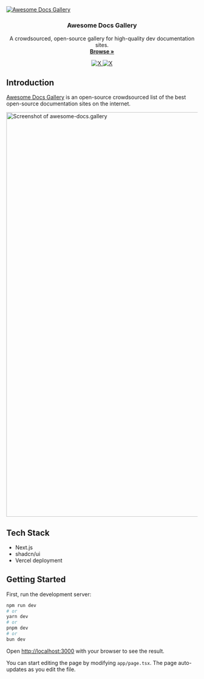<a href="https://awesome-docs.gallery">
  <img alt="Awesome Docs Gallery" src="https://awesome-docs.gallery/images/og-adg.png" />
</a>

<h3 align="center">Awesome Docs Gallery</h3>


<p align="center">
    A crowdsourced, open-source gallery for high-quality dev documentation sites.
    <br />
    <a href="https://awesome-docs.gallery"><strong>Browse »</strong></a>
</p>

<p align="center">
  <a href="https://x.com/hashnode">
    <img src="https://img.shields.io/badge/Follow-@hashnode-blue" alt="X" />
  </a>
  <a href="https://hashnode.com/products/docs">
    <img src="https://img.shields.io/badge/Docs-By_Hashnode-green" alt="X" />
  </a>
</p>

## Introduction

[Awesome Docs Gallery](https://awesome-docs.gallery) is an open-source crowdsourced list of the best open-source documentation sites on the internet.

<img width="1062" alt="Screenshot of awesome-docs.gallery" src="https://cdn.hashnode.com/res/hashnode/image/upload/v1729253347319/1LL_190KY.png?auto=format">

## Tech Stack

- Next.js
- shadcn/ui
- Vercel deployment

## Getting Started

First, run the development server:

```bash
npm run dev
# or
yarn dev
# or
pnpm dev
# or
bun dev
```

Open [http://localhost:3000](http://localhost:3000) with your browser to see the result.

You can start editing the page by modifying `app/page.tsx`. The page auto-updates as you edit the file.